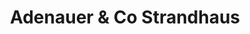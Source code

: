 ---
title: "Adenauer & Co Strandhaus"
url: /frankfurt-am-main/adenauer-und-co-strandhaus/
shop: Kleidung
---